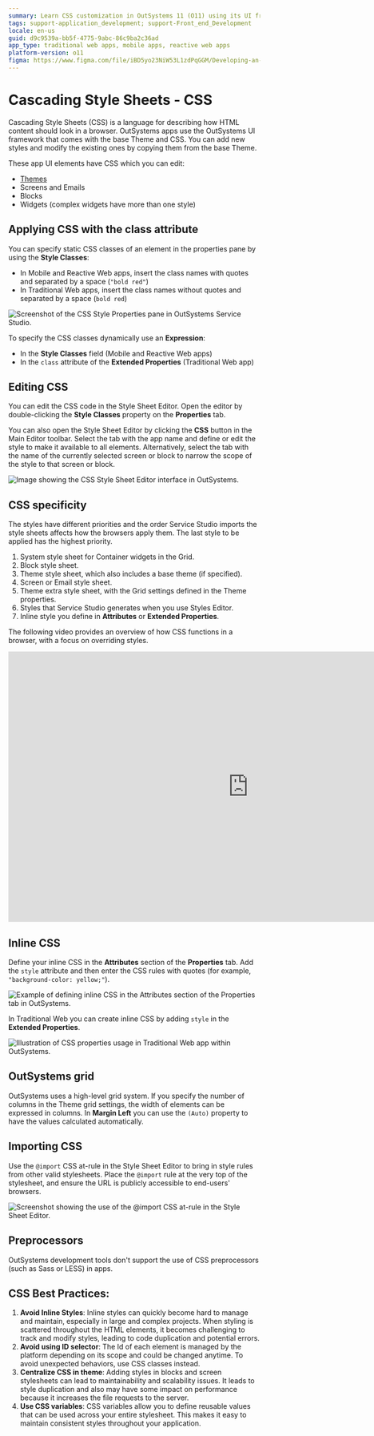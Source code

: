 ```yaml
---
summary: Learn CSS customization in OutSystems 11 (O11) using its UI framework and Style Sheet Editor.
tags: support-application_development; support-Front_end_Development
locale: en-us
guid: d9c9539a-bb5f-4775-9abc-86c9ba2c36ad
app_type: traditional web apps, mobile apps, reactive web apps
platform-version: o11
figma: https://www.figma.com/file/iBD5yo23NiW53L1zdPqGGM/Developing-an-Application?type=design&node-id=199%3A108&mode=design&t=VUTD7oZE9xvPWlG0-1
---
```


# Cascading Style Sheets - CSS

Cascading Style Sheets (CSS) is a language for describing how HTML content should look in a browser. OutSystems apps use the OutSystems UI framework that comes with the base Theme and CSS. You can add new styles and modify the existing ones by copying them from the base Theme.

These app UI elements have CSS which you can edit:

* [Themes](themes.md)
* Screens and Emails
* Blocks
* Widgets (complex widgets have more than one style)

## Applying CSS with the class attribute

You can specify static CSS classes of an element in the properties pane by using the **Style Classes**:

* In Mobile and Reactive Web apps, insert the class names with quotes and separated by a space (`"bold red"`)
* In Traditional Web apps, insert the class names without quotes and separated by a space (`bold red`)

![Screenshot of the CSS Style Properties pane in OutSystems Service Studio.](images/css-style-properties.png "CSS Style Properties Pane")

To specify the CSS classes dynamically use an **Expression**:

* In the **Style Classes** field (Mobile and Reactive Web apps)
* In the `class` attribute of the **Extended Properties** (Traditional Web app)

## Editing CSS

You can edit the CSS code in the Style Sheet Editor. Open the editor by double-clicking the **Style Classes** property on the **Properties** tab.

You can also open the Style Sheet Editor by clicking the **CSS** button in the Main Editor toolbar. Select the tab with the app name and define or edit the style to make it available to all elements. Alternatively, select the tab with the name of the currently selected screen or block to narrow the scope of the style to that screen or block.

![Image showing the CSS Style Sheet Editor interface in OutSystems.](images/css-style-sheet-editor.png "CSS Style Sheet Editor")

## CSS specificity

The styles have different priorities and the order Service Studio imports the style sheets affects how the browsers apply them. The last style to be applied has the highest priority.

1. System style sheet for Container widgets in the Grid.
1. Block style sheet.
1. Theme style sheet, which also includes a base theme (if specified).
1. Screen or Email style sheet.
1. Theme extra style sheet, with the Grid settings defined in the Theme properties.
1. Styles that Service Studio generates when you use Styles Editor.
1. Inline style you define in **Attributes** or **Extended Properties**.

The following video provides an overview of how CSS functions in a browser, with a focus on overriding styles.

<iframe src="https://player.vimeo.com/video/874775842" width="960" height="540" frameborder="0" allow="autoplay; fullscreen" allowfullscreen="">Video displaying how how CSS functions in a browser, with a focus on overriding styles.</iframe>

## Inline CSS

Define your inline CSS in the **Attributes** section of the **Properties** tab. Add the `style` attribute and then enter the CSS rules with quotes (for example, `"background-color: yellow;"`).

![Example of defining inline CSS in the Attributes section of the Properties tab in OutSystems.](images/css-extended-properties.png "CSS Extended Properties")

In Traditional Web you can create inline CSS by adding `style` in the **Extended Properties**.

![Illustration of CSS properties usage in Traditional Web app within OutSystems.](images/css-properties.png "CSS Properties")

## OutSystems grid

OutSystems uses a high-level grid system. If you specify the number of columns in the Theme grid settings, the width of elements can be expressed in columns. In **Margin Left** you can use the `(Auto)` property to have the values calculated automatically.

## Importing CSS

Use the `@import` CSS at-rule in the Style Sheet Editor to bring in style rules from other valid stylesheets. Place the `@import` rule at the very top of the stylesheet, and ensure the URL is publicly accessible to end-users' browsers.

![Screenshot showing the use of the @import CSS at-rule in the Style Sheet Editor.](images/import-css-at-rule-ss.png "Import CSS At-Rule")

## Preprocessors

OutSystems development tools don't support the use of CSS preprocessors (such as Sass or LESS) in apps.

## CSS Best Practices:

1. **Avoid Inline Styles**: Inline styles can quickly become hard to manage and maintain, especially in large and complex projects. When styling is scattered throughout the HTML elements, it becomes challenging to track and modify styles, leading to code duplication and potential errors.
1. **Avoid using ID selector**: The Id of each element is managed by the platform depending on its scope and could be changed anytime. To avoid unexpected behaviors, use CSS classes instead.
1. **Centralize CSS in theme**: Adding styles in blocks and screen stylesheets can lead to maintainability and scalability issues. It leads to style duplication and also may have some impact on performance because it increases the file requests to the server.
1. **Use CSS variables**: CSS variables allow you to define reusable values that can be used across your entire stylesheet. This makes it easy to maintain consistent styles throughout your application.
